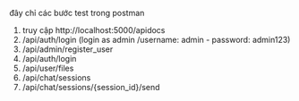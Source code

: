 đây chỉ các bước test trong postman
1. truy cập http://localhost:5000/apidocs
2. /api/auth/login (login as admin /username: admin - password: admin123)
3. /api/admin/register_user
4. /api/auth/login
5. /api/user/files
6. /api/chat/sessions
7. /api/chat/sessions/{session_id}/send
